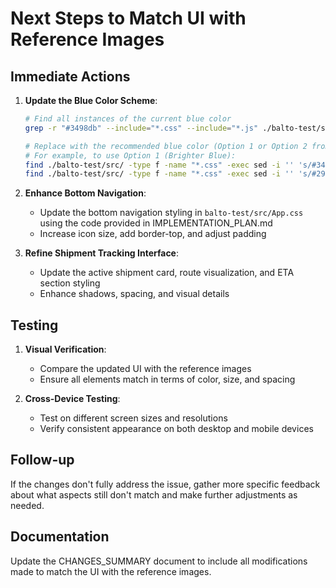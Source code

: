 # Next Steps to Match UI with Reference Images

## Immediate Actions

1. **Update the Blue Color Scheme**:
   ```bash
   # Find all instances of the current blue color
   grep -r "#3498db" --include="*.css" --include="*.js" ./balto-test/src/
   
   # Replace with the recommended blue color (Option 1 or Option 2 from IMPLEMENTATION_PLAN.md)
   # For example, to use Option 1 (Brighter Blue):
   find ./balto-test/src/ -type f -name "*.css" -exec sed -i '' 's/#3498db/#4dabf7/g' {} \;
   find ./balto-test/src/ -type f -name "*.css" -exec sed -i '' 's/#2980b9/#339af0/g' {} \;
   ```

2. **Enhance Bottom Navigation**:
   - Update the bottom navigation styling in `balto-test/src/App.css` using the code provided in IMPLEMENTATION_PLAN.md
   - Increase icon size, add border-top, and adjust padding

3. **Refine Shipment Tracking Interface**:
   - Update the active shipment card, route visualization, and ETA section styling
   - Enhance shadows, spacing, and visual details

## Testing

1. **Visual Verification**:
   - Compare the updated UI with the reference images
   - Ensure all elements match in terms of color, size, and spacing

2. **Cross-Device Testing**:
   - Test on different screen sizes and resolutions
   - Verify consistent appearance on both desktop and mobile devices

## Follow-up

If the changes don't fully address the issue, gather more specific feedback about what aspects still don't match and make further adjustments as needed.

## Documentation

Update the CHANGES_SUMMARY document to include all modifications made to match the UI with the reference images.
